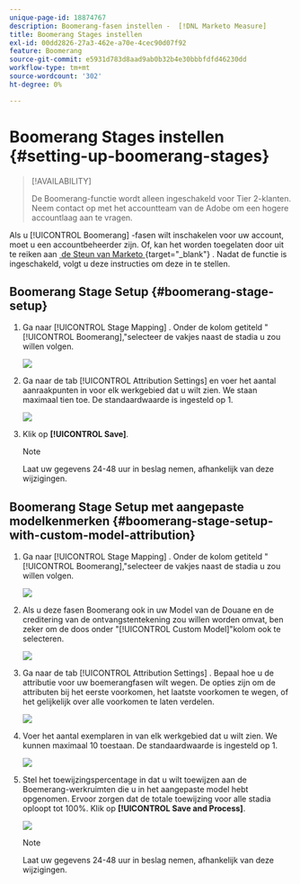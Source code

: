 ```yaml
---
unique-page-id: 18874767
description: Boomerang-fasen instellen -  [!DNL Marketo Measure]
title: Boomerang Stages instellen
exl-id: 00dd2826-27a3-462e-a70e-4cec90d07f92
feature: Boomerang
source-git-commit: e5931d783d8aad9ab0b32b4e30bbbfdfd46230dd
workflow-type: tm+mt
source-wordcount: '302'
ht-degree: 0%

---
```


# Boomerang Stages instellen {#setting-up-boomerang-stages}

>[!AVAILABILITY]
>
>De Boomerang-functie wordt alleen ingeschakeld voor Tier 2-klanten. Neem contact op met het accountteam van de Adobe om een hogere accountlaag aan te vragen.

Als u [!UICONTROL Boomerang] -fasen wilt inschakelen voor uw account, moet u een accountbeheerder zijn. Of, kan het worden toegelaten door uit te reiken aan [&#x200B; de Steun van Marketo &#x200B;](https://nation.marketo.com/t5/support/ct-p/Support){target="_blank"} . Nadat de functie is ingeschakeld, volgt u deze instructies om deze in te stellen.

## Boomerang Stage Setup {#boomerang-stage-setup}

1. Ga naar [!UICONTROL Stage Mapping] . Onder de kolom getiteld &quot;[!UICONTROL Boomerang],&quot;selecteer de vakjes naast de stadia u zou willen volgen.

   ![](assets/1-2.png)

1. Ga naar de tab [!UICONTROL Attribution Settings] en voer het aantal aanraakpunten in voor elk werkgebied dat u wilt zien. We staan maximaal tien toe. De standaardwaarde is ingesteld op 1.

   ![](assets/2-2.png)

1. Klik op **[!UICONTROL Save]**.

   >[!NOTE]
   >
   >Laat uw gegevens 24-48 uur in beslag nemen, afhankelijk van deze wijzigingen.

## Boomerang Stage Setup met aangepaste modelkenmerken {#boomerang-stage-setup-with-custom-model-attribution}

1. Ga naar [!UICONTROL Stage Mapping] . Onder de kolom getiteld &quot;[!UICONTROL Boomerang],&quot;selecteer de vakjes naast de stadia u zou willen volgen.

   ![](assets/3-1.png)

1. Als u deze fasen Boomerang ook in uw Model van de Douane en de creditering van de ontvangstentekening zou willen worden omvat, ben zeker om de doos onder &quot;[!UICONTROL Custom Model]&quot;kolom ook te selecteren.

   ![](assets/4-1.png)

1. Ga naar de tab [!UICONTROL Attribution Settings] . Bepaal hoe u de attributie voor uw boemerangfasen wilt wegen. De opties zijn om de attributen bij het eerste voorkomen, het laatste voorkomen te wegen, of het gelijkelijk over alle voorkomen te laten verdelen.

   ![](assets/5-1.png)

1. Voer het aantal exemplaren in van elk werkgebied dat u wilt zien. We kunnen maximaal 10 toestaan. De standaardwaarde is ingesteld op 1.

   ![](assets/6-1.png)

1. Stel het toewijzingspercentage in dat u wilt toewijzen aan de Boemerang-werkruimten die u in het aangepaste model hebt opgenomen. Ervoor zorgen dat de totale toewijzing voor alle stadia oploopt tot 100%. Klik op **[!UICONTROL Save and Process]**.

   ![](assets/7-1.png)

   >[!NOTE]
   >
   >Laat uw gegevens 24-48 uur in beslag nemen, afhankelijk van deze wijzigingen.
